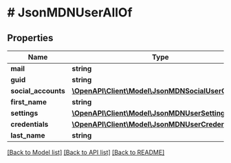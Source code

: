 # # JsonMDNUserAllOf

## Properties

Name | Type | Description | Notes
------------ | ------------- | ------------- | -------------
**mail** | **string** |  | [optional]
**guid** | **string** |  | [optional]
**social_accounts** | [**\OpenAPI\Client\Model\JsonMDNSocialUserObject[]**](JsonMDNSocialUserObject.md) |  | [optional]
**first_name** | **string** |  | [optional]
**settings** | [**\OpenAPI\Client\Model\JsonMDNUserSetting[]**](JsonMDNUserSetting.md) |  | [optional]
**credentials** | [**\OpenAPI\Client\Model\JsonMDNUserCredentials**](JsonMDNUserCredentials.md) |  | [optional]
**last_name** | **string** |  | [optional]

[[Back to Model list]](../../README.md#models) [[Back to API list]](../../README.md#endpoints) [[Back to README]](../../README.md)
